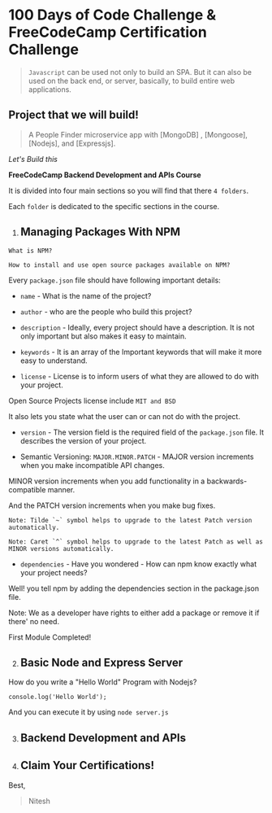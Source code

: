 # 100 Days of Code Challenge & FreeCodeCamp Certification Challenge

> `Javascript` can be used not only to build an SPA. But it can also be used on the back end, or server, basically, to build entire web applications.

## Project that we will build!

> A People Finder microservice app with [MongoDB] , [Mongoose], [Nodejs], and [Expressjs].

_Let's Build this_

**FreeCodeCamp Backend Development and APIs Course**

It is divided into four main sections so you will find that there `4 folders`.

Each `folder` is dedicated to the specific sections in the course.

1. ## Managing Packages With NPM

```
What is NPM?

How to install and use open source packages available on NPM?

```

Every `package.json` file should have following important details:

- `name` - What is the name of the project?

- `author` - who are the people who build this project?

- `description` - Ideally, every project should have a description. It is not only important but also makes it easy to maintain.

- `keywords` - It is an array of the Important keywords that will make it more easy to understand.

- `license` - License is to inform users of what they are allowed to do with your project.

Open Source Projects license include `MIT and BSD`

It also lets you state what the user can or can not do with the project.

- `version` - The version field is the required field of the `package.json` file. It describes the version of your project.

- Semantic Versioning: `MAJOR.MINOR.PATCH` -
  MAJOR version increments when you make incompatible API changes.

MINOR version increments when you add functionality in a backwards-compatible manner.

And the PATCH version increments when you make bug fixes.

```
Note: Tilde `~` symbol helps to upgrade to the latest Patch version automatically.
```

```
Note: Caret `^` symbol helps to upgrade to the latest Patch as well as MINOR versions automatically.
```

- `dependencies` - Have you wondered - How can npm know exactly what your project needs?

Well! you tell npm by adding the dependencies section in the package.json file.

Note: We as a developer have rights to either add a package or remove it if there' no need.

First Module Completed!

2. ## Basic Node and Express Server

How do you write a "Hello World" Program with Nodejs?

```node
console.log('Hello World');
```

And you can execute it by using `node server.js`

3. ## Backend Development and APIs

4. ## Claim Your Certifications!

Best,

> Nitesh
